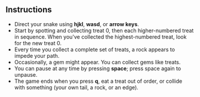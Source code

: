 Instructions
------------

 * Direct your snake using **hjkl**, **wasd**, or **arrow keys**.
 * Start by spotting and collecting treat 0, then each higher-numbered treat in
   sequence. When you've collected the highest-numbered treat, look for the new
   treat 0.
 * Every time you collect a complete set of treats, a rock appears to impede
   your path.
 * Occasionally, a gem might appear. You can collect gems like treats.
 * You can pause at any time by pressing **space**; press space again to
   unpause.
 * The game ends when you press **q**, eat a treat out of order, or collide
   with something (your own tail, a rock, or an edge).
